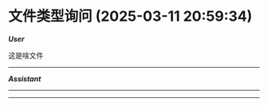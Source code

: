<!-- Generated by SpecStory -->

# 文件类型询问 (2025-03-11 20:59:34)

_**User**_

这是啥文件

---

_**Assistant**_



---



---

